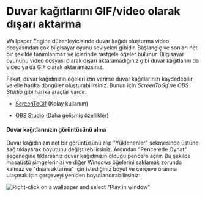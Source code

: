 # Duvar kağıtlarını GIF/video olarak dışarı aktarma

Wallpaper Engine düzenleyicisinde duvar kağıdı oluşturma video dosyasından çok bilgisayar oyunu seviyeleri gibidir. Başlangıç ve sonları net bir şekilde tanımlanmaz ve içlerinde rastgele öğeler bulunur. Bilgisayar oyununu video dosyası olarak dışarı aktaramadığınız gibi duvar kağıtlarını da video ya da GIF olarak aktaramazsınız.

Fakat, duvar kağıdınızın öğeleri izin verirse duvar kağıtlarınızı kaydedebilir ve elle harika döngüler oluşturabilirsiniz. Bunun için *ScreenToGif* ve *OBS Studio* gibi harika araçlar vardır:

* [ScreenToGif](https://www.screentogif.com/) (Kolay kullanım)

* [OBS Studio](https://obsproject.com/) (Daha gelişmiş özellikler)

#### Duvar kağıtlarınızın görüntüsünü alma

Duvar kağıdınızın net bir görüntüsünü alıp "Yüklenenler" sekmesinde üstüne sağ tıklayarak boyutunu değiştirebilirsiniz. Ardından "Pencerede Oynat" seçeneğine tıklarsanız duvar kağıdınızın olduğu pencere açılır. Bu şekilde masaüstü simgelerinizi ve diğer Windows öğelerini saklamak zorunda kalmaz ve "dışarı aktarma" için istediğiniz boyut ve çerçeve oranına ulaşmak için çerçeveyi yeniden boyutlandırabilirsiniz:

![Right-click on a wallpaper and select "Play in window"](./playinwindow.gif)